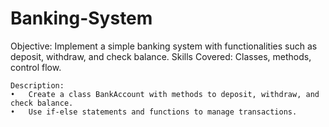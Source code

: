 # Banking-System
Objective: Implement a simple banking system with functionalities such as deposit, withdraw, and check balance. Skills Covered: Classes, methods, control flow.

	Description:
	•	Create a class BankAccount with methods to deposit, withdraw, and check balance.
	•	Use if-else statements and functions to manage transactions.

